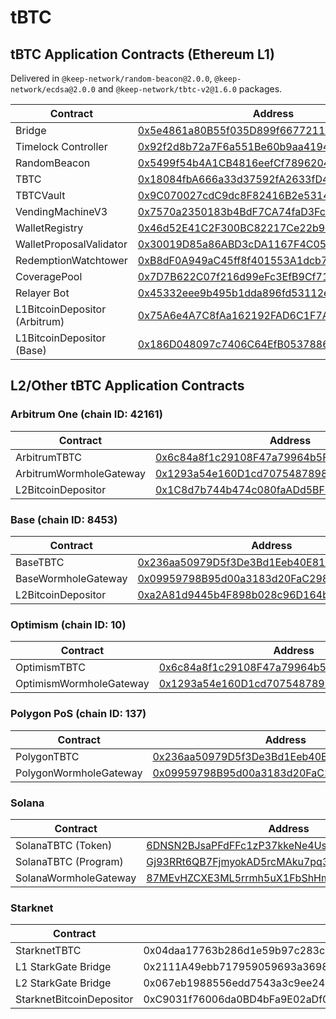 # tBTC

## tBTC Application Contracts (Ethereum L1)

Delivered in `@keep-network/random-beacon@2.0.0`, `@keep-network/ecdsa@2.0.0` and `@keep-network/tbtc-v2@1.6.0` packages.

| Contract                      | Address                                                                                                                    |
| ----------------------------- | -------------------------------------------------------------------------------------------------------------------------- |
| Bridge                        | [0x5e4861a80B55f035D899f66772117F00FA0E8e7B](https://etherscan.io/address/0x5e4861a80B55f035D899f66772117F00FA0E8e7B)      |
| Timelock Controller           | [0x92f2d8b72a7F6a551Be60b9aa4194248E9B4913D](https://etherscan.io/address/0x92f2d8b72a7F6a551Be60b9aa4194248E9B4913D#code) |
| RandomBeacon                  | [0x5499f54b4A1CB4816eefCf78962040461be3D80b](https://etherscan.io/address/0x5499f54b4A1CB4816eefCf78962040461be3D80b)      |
| TBTC                          | [0x18084fbA666a33d37592fA2633fD49a74DD93a88](https://etherscan.io/address/0x18084fbA666a33d37592fA2633fD49a74DD93a88)      |
| TBTCVault                     | [0x9C070027cdC9dc8F82416B2e5314E11DFb4FE3CD](https://etherscan.io/address/0x9C070027cdC9dc8F82416B2e5314E11DFb4FE3CD)      |
| VendingMachineV3              | [0x7570a2350183b4BdF7CA74faD3Fc19048E6437e6](https://etherscan.io/address/0x7570a2350183b4BdF7CA74faD3Fc19048E6437e6)      |
| WalletRegistry                | [0x46d52E41C2F300BC82217Ce22b920c34995204eb](https://etherscan.io/address/0x46d52E41C2F300BC82217Ce22b920c34995204eb)      |
| WalletProposalValidator       | [0x30019D85a86ABD3cDA1167F4C052690c32FBDEc2](https://etherscan.io/address/0x30019D85a86ABD3cDA1167F4C052690c32FBDEc2)      |
| RedemptionWatchtower          | [0xB8dF0A949aC45ff8f401553A1dcb742Feb38E6D3](https://etherscan.io/address/0xB8dF0A949aC45ff8f401553A1dcb742Feb38E6D3)      |
| CoveragePool                  | [0x7D7B622C07f216d99eFc3EfB9Cf71872F46D811A](https://etherscan.io/address/0x7D7B622C07f216d99eFc3EfB9Cf71872F46D811A)      |
| Relayer Bot                   | [0x45332eee9b495b1dda896fd53112eaacc10b2c19](https://etherscan.io/address/0x45332eee9b495b1dda896fd53112eaacc10b2c19)      |
| L1BitcoinDepositor (Arbitrum) | [0x75A6e4A7C8fAa162192FAD6C1F7A6d48992c619A](https://etherscan.io/address/0x75A6e4A7C8fAa162192FAD6C1F7A6d48992c619A)      |
| L1BitcoinDepositor (Base)     | [0x186D048097c7406C64EfB0537886E3CaE100a1fe](https://etherscan.io/address/0x186D048097c7406C64EfB0537886E3CaE100a1fe)      |

## L2/Other tBTC Application Contracts

### Arbitrum One (chain ID: 42161)

| Contract                | Address                                                                                                              |
| ----------------------- | -------------------------------------------------------------------------------------------------------------------- |
| ArbitrumTBTC            | [0x6c84a8f1c29108F47a79964b5Fe888D4f4D0dE40](https://arbiscan.io/address/0x6c84a8f1c29108F47a79964b5Fe888D4f4D0dE40) |
| ArbitrumWormholeGateway | [0x1293a54e160D1cd7075487898d65266081A15458](https://arbiscan.io/address/0x1293a54e160D1cd7075487898d65266081A15458) |
| L2BitcoinDepositor      | [0x1C8d7b744b474c080faADd5BF9AD965Be4258F9e](https://arbiscan.io/address/0x1C8d7b744b474c080faADd5BF9AD965Be4258F9e) |

### Base (chain ID: 8453)

| Contract            | Address                                                                                                               |
| ------------------- | --------------------------------------------------------------------------------------------------------------------- |
| BaseTBTC            | [0x236aa50979D5f3De3Bd1Eeb40E81137F22ab794b](https://basescan.org/token/0x236aa50979d5f3de3bd1eeb40e81137f22ab794b)   |
| BaseWormholeGateway | [0x09959798B95d00a3183d20FaC298E4594E599eab](https://basescan.org/address/0x09959798b95d00a3183d20fac298e4594e599eab) |
| L2BitcoinDepositor  | [0xa2A81d9445b4F898b028c96D164bcd6c8C8C512E](https://basescan.org/address/0xa2A81d9445b4F898b028c96D164bcd6c8C8C512E) |

### Optimism (chain ID: 10)

| Contract                | Address                                                                                                                          |
| ----------------------- | -------------------------------------------------------------------------------------------------------------------------------- |
| OptimismTBTC            | [0x6c84a8f1c29108F47a79964b5Fe888D4f4D0dE40](https://optimistic.etherscan.io/address/0x6c84a8f1c29108F47a79964b5Fe888D4f4D0dE40) |
| OptimismWormholeGateway | [0x1293a54e160D1cd7075487898d65266081A15458](https://optimistic.etherscan.io/address/0x1293a54e160D1cd7075487898d65266081A15458) |

### Polygon PoS (chain ID: 137)

<table><thead><tr><th width="373">Contract</th><th>Address</th></tr></thead><tbody><tr><td>PolygonTBTC</td><td><a href="https://polygonscan.com/address/0x236aa50979D5f3De3Bd1Eeb40E81137F22ab794b">0x236aa50979D5f3De3Bd1Eeb40E81137F22ab794b</a></td></tr><tr><td>PolygonWormholeGateway</td><td><a href="https://polygonscan.com/address/0x09959798B95d00a3183d20FaC298E4594E599eab">0x09959798B95d00a3183d20FaC298E4594E599eab</a></td></tr></tbody></table>

### Solana

<table><thead><tr><th width="373">Contract</th><th>Address</th></tr></thead><tbody><tr><td>SolanaTBTC (Token)</td><td><a href="https://solscan.io/token/6DNSN2BJsaPFdFFc1zP37kkeNe4Usc1Sqkzr9C9vPWcU">6DNSN2BJsaPFdFFc1zP37kkeNe4Usc1Sqkzr9C9vPWcU</a></td></tr><tr><td>SolanaTBTC (Program)</td><td><a href="https://solscan.io/account/Gj93RRt6QB7FjmyokAD5rcMAku7pq3Fk2Aa8y6nNbwsV">Gj93RRt6QB7FjmyokAD5rcMAku7pq3Fk2Aa8y6nNbwsV</a></td></tr><tr><td>SolanaWormholeGateway</td><td><a href="https://solscan.io/account/87MEvHZCXE3ML5rrmh5uX1FbShHmRXXS32xJDGbQ7h5t">87MEvHZCXE3ML5rrmh5uX1FbShHmRXXS32xJDGbQ7h5t</a></td></tr></tbody></table>

### Starknet

| Contract                 | Address                                                            |
| ------------------------ | ------------------------------------------------------------------ |
| StarknetTBTC             | 0x04daa17763b286d1e59b97c283c0b8c949994c361e426a28f743c67bdfe9a32f |
| L1 StarkGate Bridge      | 0x2111A49ebb717959059693a3698872a0aE9866b9                         |
| L2 StarkGate Bridge      | 0x067eb1988556edd7543a3c9ee24cc078be35fd49f0b7f264cc0434aeb6dfb09e |
| StarknetBitcoinDepositor | 0xC9031f76006da0BD4bFa9E02aDf0d448dB3BC155                         |
